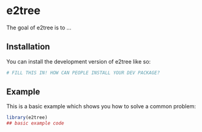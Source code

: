 
# e2tree

<!-- badges: start -->
<!-- badges: end -->

The goal of e2tree is to ...

## Installation

You can install the development version of e2tree like so:

``` r
# FILL THIS IN! HOW CAN PEOPLE INSTALL YOUR DEV PACKAGE?
```

## Example

This is a basic example which shows you how to solve a common problem:

``` r
library(e2tree)
## basic example code
```

